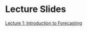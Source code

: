# Lecture Slides 

[Lecture 1: Introduction to Forecasting](https://davidubilava.com/forecasting_slides/01-Intro.html)